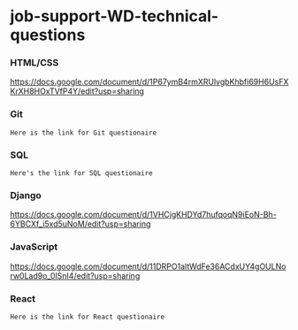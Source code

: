 # job-support-WD-technical-questions

### HTML/CSS
https://docs.google.com/document/d/1P67ymB4rmXRUlvgbKhbfi69H6UsFXKrXH8HOxTVfP4Y/edit?usp=sharing
### Git
```
Here is the link for Git questionaire
```
### SQL
```
Here's the link for SQL questionaire 
```
### Django
https://docs.google.com/document/d/1VHCjgKHDYd7hufqoqN9iEoN-Bh-6YBCXf_i5xd5uNoM/edit?usp=sharing
### JavaScript

https://docs.google.com/document/d/11DRPO1altWdFe36ACdxUY4gOULNorw0Lad9o_0lSnI4/edit?usp=sharing

### React
```
Here is the link for React questionaire
```
